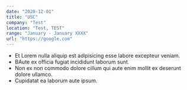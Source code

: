 ```yaml
---
date: "2020-12-01"
title: "USC"
company: "Test"
location: "Test, TEST"
range: "January - January XXXX"
url: "https://google.com"
---
```


- Et Lorem nulla aliquip est adipisicing esse labore excepteur veniam.
- BAute ex officia fugiat incididunt laborum sunt.
- Non ex non commodo dolore cillum qui aute enim mollit ex deserunt dolore ullamco.
- Cupidatat ea laborum aute ipsum.
